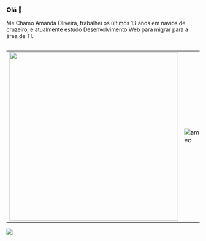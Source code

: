 ### Olá 👋



Me Chamo Amanda Oliveira, trabalhei os últimos 13 anos em navios de cruzeiro, e atualmente estudo Desenvolvimento Web para migrar para a área de TI. 


##
<center>
    <table align="center">
      <tr>
          <td>
              <img width="440px" align="center" src="https://github-readme-stats.vercel.app/api?username=amandatec&show_icons=true&theme=dracula&include_all_commits=true&count_private=true&hide_border=true" />
          </td>
          <td>
              <img align="center" src="https://github-readme-stats.vercel.app/api/top-langs/?username=amandatec&layout=compact&hide_border=true&theme=dracula" alt="amandatec" />                   </td>
      </tr>  
    </table>
</center>

<div> 
    <a href=https://www.linkedin.com/in/amanda-oliveira-20/" target="_blank"><img src="https://img.shields.io/badge/-LinkedIn-%230077B5?style=for-the-badge&logo=linkedin&logoColor=white" target="_blank"></a>
  
</div>

